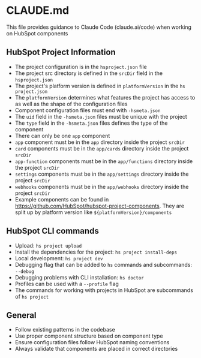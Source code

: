 # CLAUDE.md

This file provides guidance to Claude Code (claude.ai/code) when working on HubSpot components 
## HubSpot Project Information
- The project configuration is in the `hsproject.json` file
- The project src directory is defined in the `srcDir` field in the `hsproject.json`
- The project's platform version is defined in `platformVersion` in the `hs project.json`
- The `platformVersion` determines what features the project has access to as well as the shape of the configuration files
- Component configuration files must end with `-hsmeta.json`
- The `uid` field in the `-hsmeta.json` files must be unique with the project
- The `type` field in the `-hsmeta.json` files defines the type of the component
- There can only be one `app` component
- `app` component must be in the `app` directory inside the project `srcDir`
- `card` components must be in the `app/cards` directory inside the project `srcDir`
- `app-function` components must be in the `app/functions` directory  inside the project `srcDir`
- `settings` components must be in the `app/settings` directory inside the project `srcDir`
- `webhooks` components must be in the `app/webhooks` directory inside the project `srcDir`
- Example components can be found in https://github.com/HubSpot/hubspot-project-components.  They are split up by platform version like `${platformVersion}/components` 

## HubSpot CLI commands
- Upload: `hs project upload`
- Install the dependencies for the project: `hs project install-deps`
- Local development: `hs project dev`
- Debugging flag that can be added to `hs` commands and subcommands: `--debug`
- Debugging problems with CLI installation: `hs doctor`
- Profiles can be used with a `--profile` flag
- The commands for working with projects in HubSpot are subcommands of `hs project`



## General
- Follow existing patterns in the codebase
- Use proper component structure based on component type
- Ensure configuration files follow HubSpot naming conventions
- Always validate that components are placed in correct directories